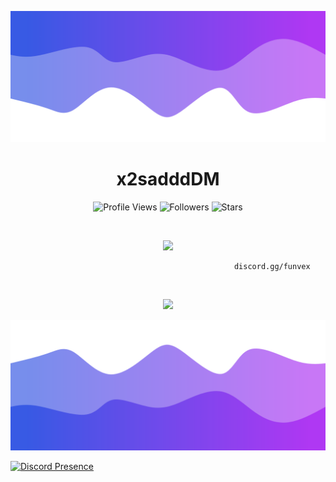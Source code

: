 ![Header](./header.png)

<h1 align="center">x2sadddDM</h1>
<a href="https://github.com/x2saddDM"></a>

<p align="center">
  <img height="25" src="https://api.visitorbadge.io/api/VisitorHit?user=x2saddDM&countColorcountColor&countColor=%23006EFF" alt="Profile Views"/>
  <img height="25" src="https://img.shields.io/github/followers/x2saddDM?color=4a12ba&style=for-the-badge&logo=github&label=Follow" alt="Followers"/>
  <img height="25" src="https://img.shields.io/github/stars/x2saddDM?color=f429ff&style=for-the-badge&logo=github&label=Stars" alt="Stars"/>
</p>
<br>
<p align="center">
    <img src="https://skillicons.dev/icons?i=py,nodejs,html"/>
</p>

                                                      discord.gg/funvex

<br>

<p align="center">
  <img src="https://github-readme-stats.vercel.app/api/?username=x2saddDM&title_color=674fc9&text_color=9f9f9f&show_icons=true&bg_color=00000000&hide_border=true&icon_color=674fc9&hide_title=true&count_private=true" />
</p>

![Footer](./footer.png)
  

[![Discord Presence](https://lanyard.cnrad.dev/api/1185547624913318029)](https://discord.com/users/1185547624913318029)

<!---
x2saddDM/x2saddDM is a ✨ special ✨ repository because its `README.md` (this file) appears on your GitHub profile.
You can click the Preview link to take a look at your changes.
--->
